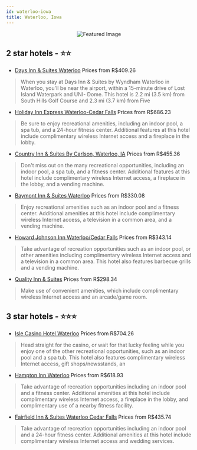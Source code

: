 ```yaml
---
id: waterloo-iowa
title: Waterloo, Iowa
---
```


<center><img src="https://i.travelapi.com/hotels/2000000/1830000/1829200/1829121/4d5571d2_z.jpg" alt="Featured Image" /></center>


##  2 star hotels - ⭐️⭐️

-    [Days Inn & Suites Waterloo](https://us.hurb.com/hotels/waterloo/days-inn-suites-waterloo-JNP-JP089690?cmp=18055) Prices from R$409.26
   > When you stay at Days Inn & Suites by Wyndham Waterloo in Waterloo, you'll be near the airport, within a 15-minute drive of Lost Island Waterpark and UNI- Dome. This hotel is 2.2 mi (3.5 km) from South Hills Golf Course and 2.3 mi (3.7 km) from Five 
-    [Holiday Inn Express Waterloo-Cedar Falls](https://us.hurb.com/hotels/waterloo/holiday-inn-express-waterloo-cedar-falls-JNP-JP089696?cmp=18055) Prices from R$686.23
   > Be sure to enjoy recreational amenities, including an indoor pool, a spa tub, and a 24-hour fitness center. Additional features at this hotel include complimentary wireless Internet access and a fireplace in the lobby.
-    [Country Inn & Suites By Carlson, Waterloo, IA](https://us.hurb.com/hotels/waterloo/country-inn-suites-by-carlson-waterloo-ia-JNP-JP118338?cmp=18055) Prices from R$455.36
   > Don't miss out on the many recreational opportunities, including an indoor pool, a spa tub, and a fitness center. Additional features at this hotel include complimentary wireless Internet access, a fireplace in the lobby, and a vending machine.
-    [Baymont Inn & Suites Waterloo](https://us.hurb.com/hotels/waterloo/baymont-inn-suites-waterloo-JNP-JP155570?cmp=18055) Prices from R$330.08
   > Enjoy recreational amenities such as an indoor pool and a fitness center. Additional amenities at this hotel include complimentary wireless Internet access, a television in a common area, and a vending machine.
-    [Howard Johnson Inn Waterloo/Cedar Falls](https://us.hurb.com/hotels/waterloo/howard-johnson-inn-waterloo-cedar-falls-JNP-JP089692?cmp=18055) Prices from R$343.14
   > Take advantage of recreation opportunities such as an indoor pool, or other amenities including complimentary wireless Internet access and a television in a common area. This hotel also features barbecue grills and a vending machine.
-    [Quality Inn & Suites](https://us.hurb.com/hotels/waterloo/quality-inn-suites-JNP-JP156759?cmp=18055) Prices from R$298.34
   > Make use of convenient amenities, which include complimentary wireless Internet access and an arcade/game room.

##  3 star hotels - ⭐️⭐️⭐️

-    [Isle Casino Hotel Waterloo](https://us.hurb.com/hotels/waterloo/isle-casino-hotel-waterloo-JNP-JP118350?cmp=18055) Prices from R$704.26
   > Head straight for the casino, or wait for that lucky feeling while you enjoy one of the other recreational opportunities, such as an indoor pool and a spa tub. This hotel also features complimentary wireless Internet access, gift shops/newsstands, an
-    [Hampton Inn Waterloo](https://us.hurb.com/hotels/waterloo/hampton-inn-waterloo-JNP-JP002304?cmp=18055) Prices from R$618.93
   > Take advantage of recreation opportunities including an indoor pool and a fitness center. Additional amenities at this hotel include complimentary wireless Internet access, a fireplace in the lobby, and complimentary use of a nearby fitness facility.
-    [Fairfield Inn & Suites Waterloo Cedar Falls](https://us.hurb.com/hotels/waterloo/fairfield-inn-suites-waterloo-cedar-falls-JNP-JP907928?cmp=18055) Prices from R$435.74
   > Take advantage of recreation opportunities including an indoor pool and a 24-hour fitness center. Additional amenities at this hotel include complimentary wireless Internet access and wedding services.
